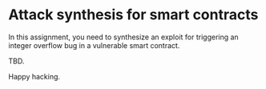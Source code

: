 # Attack synthesis for smart contracts

In this assignment, you need to synthesize an exploit for triggering an integer overflow bug in a vulnerable smart contract.

TBD.


Happy hacking.

